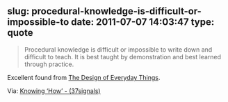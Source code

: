 slug: procedural-knowledge-is-difficult-or-impossible-to
date: 2011-07-07 14:03:47
type: quote
---

> Procedural knowledge is difficult or impossible to write down and difficult to teach. It is best taught by demonstration and best learned through practice.

Excellent found from [The Design of Everyday Things](http://www.amazon.com/Design-Everyday-Things-Donald-Norman/dp/0465067107/ref=sr_1_1?ie=UTF8&qid=1309999332&sr=8-1).

 Via: [Knowing ‘How’ - (37signals)](http://37signals.com/svn/posts/2968-knowing-how)
